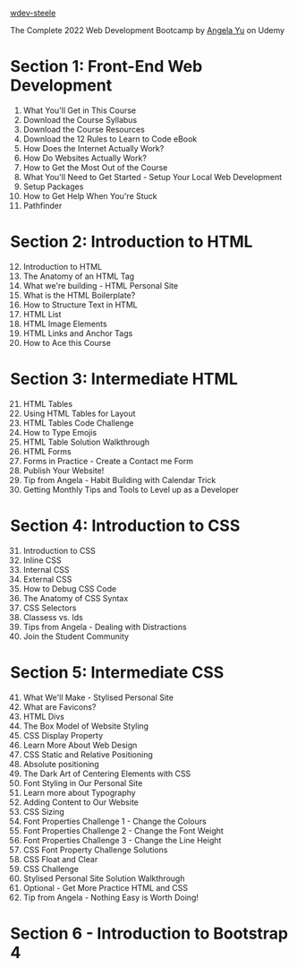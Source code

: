 
[wdev-steele](https://driphtyio.github.io/wdev-steele/)

The Complete 2022 Web Development Bootcamp by [Angela Yu](https://www.udemy.com/user/4b4368a3-b5c8-4529-aa65-2056ec31f37e/) on Udemy

# Section 1: Front-End Web Development 
1. What You'll Get in This Course
2. Download the Course Syllabus
3. Download the Course Resources
4. Download the 12 Rules to Learn to Code eBook
5. How Does the Internet Actually Work?
6. How Do Websites Actually Work?
7. How to Get the Most Out of the Course
8. What You'll Need to Get Started - Setup Your Local Web Development 
9. Setup Packages
10. How to Get Help When You're Stuck
11. Pathfinder

# Section 2: Introduction to HTML
12. Introduction to HTML
13. The Anatomy of an HTML Tag
14. What we're building - HTML Personal Site
15. What is the HTML Boilerplate?
16. How to Structure Text in HTML
17. HTML List
18. HTML Image Elements
19. HTML Links and Anchor Tags
20. How to Ace this Course

# Section 3: Intermediate HTML
21. HTML Tables
22. Using HTML Tables for Layout
23. HTML Tables Code Challenge
24. How to Type Emojis
25. HTML Table Solution Walkthrough
26. HTML Forms
27. Forms in Practice - Create a Contact me Form
28. Publish Your Website!
29. Tip from Angela - Habit Building with Calendar Trick
30. Getting Monthly Tips and Tools to Level up as a Developer

# Section 4: Introduction to CSS
31. Introduction to CSS
32. Inline CSS
33. Internal CSS
34. External CSS
35. How to Debug CSS Code
36. The Anatomy of CSS Syntax
37. CSS Selectors
38. Classess vs. Ids
39. Tips from Angela - Dealing with Distractions
40. Join the Student Community

# Section 5: Intermediate CSS
41. What We'll Make - Stylised Personal Site
42. What are Favicons?
43. HTML Divs
44. The Box Model of Website Styling
45. CSS Display Property
46. Learn More About Web Design
47. CSS Static and Relative Positioning
48. Absolute positioning
49. The Dark Art of Centering Elements with CSS
50. Font Styling in Our Personal Site
51. Learn more about Typography
52. Adding Content to Our Website
53. CSS Sizing
54. Font Properties Challenge 1 - Change the Colours
55. Font Properties Challenge 2 - Change the Font Weight
56. Font Properties Challenge 3 - Change the Line Height
57. CSS Font Property Challenge Solutions
58. CSS Float and Clear
59. CSS Challenge
60. Stylised Personal Site Solution Walkthrough
61. Optional - Get More Practice HTML and CSS
62. Tip from Angela - Nothing Easy is Worth Doing!

# Section 6 - Introduction to Bootstrap 4
